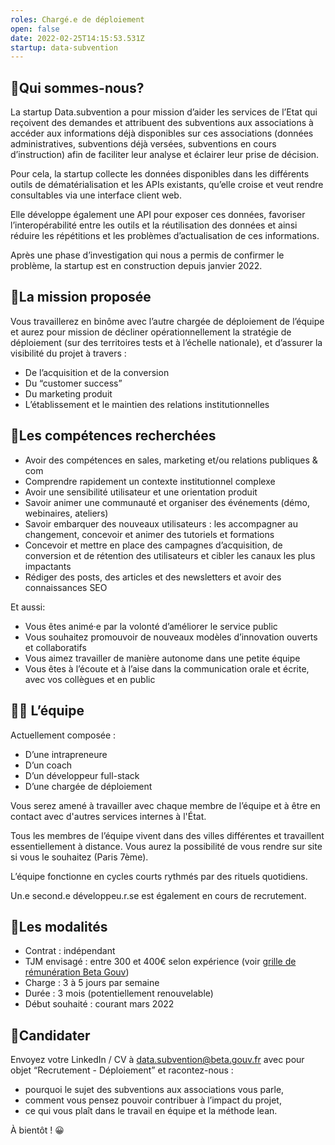 ```yaml
---
roles: Chargé.e de déploiement
open: false
date: 2022-02-25T14:15:53.531Z
startup: data-subvention
---
```

## 👋Qui sommes-nous?

La startup Data.subvention a pour mission d’aider les services de l’Etat qui reçoivent des demandes et attribuent des subventions aux associations à accéder aux informations déjà disponibles sur ces associations (données administratives, subventions déjà versées, subventions en cours d’instruction) afin de faciliter leur analyse et éclairer leur prise de décision. 

Pour cela, la startup collecte les données disponibles dans les différents outils de dématérialisation et les APIs existants, qu’elle croise et veut rendre consultables via une interface client web. 

Elle développe également une API pour exposer ces données, favoriser l’interopérabilité entre les outils et la réutilisation des données et ainsi réduire les répétitions et les problèmes d’actualisation de ces informations.

Après une phase d’investigation qui nous a permis de confirmer le problème, la startup est en construction depuis janvier 2022.



## 🎯La mission proposée

Vous travaillerez en binôme avec l’autre chargée de déploiement de l’équipe et aurez pour mission de décliner opérationnellement la stratégie de déploiement (sur des territoires tests et à l’échelle nationale), et d’assurer la visibilité du projet à travers : 

* De l’acquisition et de la conversion
* Du “customer success”
* Du marketing produit
* L’établissement et le maintien des relations institutionnelles



## 🔎Les compétences recherchées

* Avoir des compétences en sales, marketing et/ou relations publiques & com
* Comprendre rapidement un contexte institutionnel complexe
* Avoir une sensibilité utilisateur et une orientation produit
* Savoir animer une communauté et organiser des événements (démo, webinaires, ateliers)
* Savoir embarquer des nouveaux utilisateurs : les accompagner au changement, concevoir et animer des tutoriels et formations
* Concevoir et mettre en place des campagnes d’acquisition, de conversion et de rétention des utilisateurs et cibler les canaux les plus impactants
* Rédiger des posts, des articles et des newsletters et avoir des connaissances SEO

Et aussi:

* Vous êtes animé·e par la volonté d’améliorer le service public
* Vous souhaitez promouvoir de nouveaux modèles d’innovation ouverts et collaboratifs
* Vous aimez travailler de manière autonome dans une petite équipe
* Vous êtes à l’écoute et à l’aise dans la communication orale et écrite, avec vos collègues et en public



## 🧑‍💻 L’équipe

Actuellement composée :

* D’une intrapreneure
* D’un coach
* D’un développeur full-stack
* D’une chargée de déploiement

Vous serez amené à travailler avec chaque membre de l’équipe et à être en contact avec d'autres services internes à l'État.

Tous les membres de l’équipe vivent dans des villes différentes et travaillent essentiellement à distance. Vous aurez la possibilité de vous rendre sur site si vous le souhaitez (Paris 7ème). 

L’équipe fonctionne en cycles courts rythmés par des rituels quotidiens. 

Un.e second.e développeu.r.se est également en cours de recrutement.



## 📝Les modalités

* Contrat : indépendant
* TJM envisagé : entre 300 et 400€ selon expérience (voir [grille de rémunération Beta Gouv](https://doc.incubateur.net/communaute/travailler-a-beta-gouv/recrutement/remuneration#grille-de-taux-journaliers))
* Charge : 3 à 5 jours par semaine
* Durée : 3 mois (potentiellement renouvelable)
* Début souhaité : courant mars 2022



## 🚀Candidater

Envoyez votre LinkedIn / CV à [data.subvention@beta.gouv.fr](mailto:data.subvention@beta.gouv.fr) avec pour objet “Recrutement - Déploiement” et racontez-nous :

* pourquoi le sujet des subventions aux associations vous parle,
* comment vous pensez pouvoir contribuer à l’impact du projet,
* ce qui vous plaît dans le travail en équipe et la méthode lean.

À bientôt ! 😀
